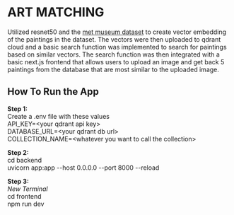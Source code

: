 # ART MATCHING

Utilized resnet50 and the [met museum dataset](https://github.com/metmuseum/openaccess/blob/master/MetObjects.csv) to create vector embedding of the paintings in the dataset. 
The vectors were then uploaded to qdrant cloud and a basic search function was implemented to search for paintings based on similar vectors. 
The search function was then integrated with a basic next.js frontend that allows users to upload an image and get back 5 paintings from the database that are most similar to the uploaded image.

## **How To Run the App**
**Step 1:**  
Create a .env file with these values  
API_KEY=\<your qdrant api key\>  
DATABASE_URL=\<your qdrant db url\>  
COLLECTION_NAME=\<whatever you want to call the collection\>  

**Step 2:**  
cd backend  
uvicorn app:app --host 0.0.0.0 --port 8000 --reload  

**Step 3:**  
*New Terminal*  
cd frontend  
npm run dev